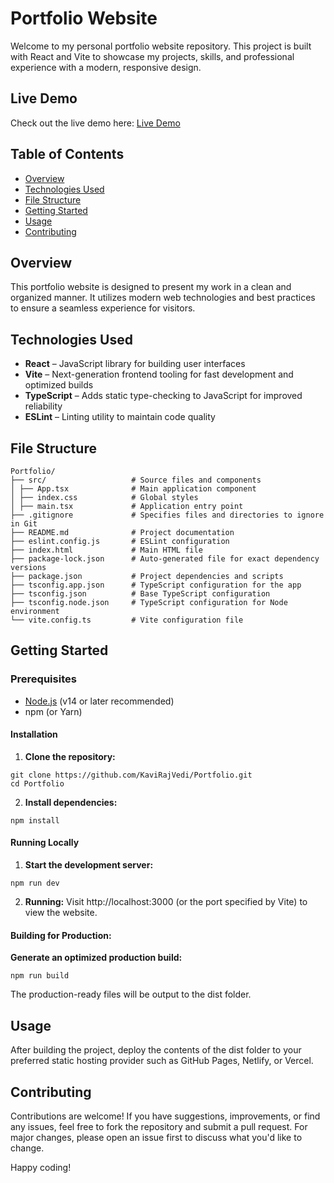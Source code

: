 # Portfolio Website

Welcome to my personal portfolio website repository. This project is built with React and Vite to showcase my projects, skills, and professional experience with a modern, responsive design.

## Live Demo

Check out the live demo here: [Live Demo](https://kavirajvedi.github.io/Portfolio/)

## Table of Contents

- [Overview](#overview)
- [Technologies Used](#technologies-used)
- [File Structure](#file-structure)
- [Getting Started](#getting-started)
- [Usage](#usage)
- [Contributing](#contributing)

## Overview

This portfolio website is designed to present my work in a clean and organized manner. It utilizes modern web technologies and best practices to ensure a seamless experience for visitors.

## Technologies Used

- **React** – JavaScript library for building user interfaces
- **Vite** – Next-generation frontend tooling for fast development and optimized builds
- **TypeScript** – Adds static type-checking to JavaScript for improved reliability
- **ESLint** – Linting utility to maintain code quality

## File Structure
```
Portfolio/ 
├── src/                   # Source files and components 
│ ├── App.tsx              # Main application component 
│ ├── index.css            # Global styles 
│ ├── main.tsx             # Application entry point 
├── .gitignore             # Specifies files and directories to ignore in Git 
├── README.md              # Project documentation 
├── eslint.config.js       # ESLint configuration 
├── index.html             # Main HTML file 
├── package-lock.json      # Auto-generated file for exact dependency versions 
├── package.json           # Project dependencies and scripts 
├── tsconfig.app.json      # TypeScript configuration for the app 
├── tsconfig.json          # Base TypeScript configuration 
├── tsconfig.node.json     # TypeScript configuration for Node environment 
└── vite.config.ts         # Vite configuration file
```
## Getting Started

### Prerequisites

- [Node.js](https://nodejs.org/en/) (v14 or later recommended)
- npm (or Yarn)

#### Installation

1. **Clone the repository:**

  ```
  git clone https://github.com/KaviRajVedi/Portfolio.git
  cd Portfolio
  ```
2. **Install dependencies:**

  ```
  npm install
  ```
#### Running Locally
1. **Start the development server:**
  ```
  npm run dev
  ```
2. **Running:**
Visit http://localhost:3000 (or the port specified by Vite) to view the website.

#### Building for Production:
**Generate an optimized production build:**
  ```
  npm run build
  ```
The production-ready files will be output to the dist folder.

## Usage
After building the project, deploy the contents of the dist folder to your preferred static hosting provider such as GitHub Pages, Netlify, or Vercel.

## Contributing
Contributions are welcome! If you have suggestions, improvements, or find any issues, feel free to fork the repository and submit a pull request. For major changes, please open an issue first to discuss what you'd like to change.

Happy coding!
